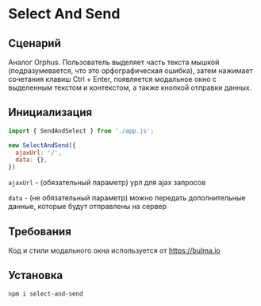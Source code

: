 # Select And Send

## Сценарий

Аналог Orphus. Пользователь выделяет часть текста мышкой (подразумевается, что это орфографическая ошибка), затем нажимает сочетания 
клавиш Ctrl + Enter, появляется модальное окно с выделенным текстом и контекстом, а также кнопкой отправки данных.

## Инициализация

```js
import { SendAndSelect } from './app.js';

new SelectAndSend({
  ajaxUrl: '/',
  data: {},
})
```

```ajaxUrl``` - (обязательный параметр) урл для ajax запросов

```data``` - (не обязательный параметр) можно передать дополнительные данные, которые будут отправлены на сервер

## Требования

Код и стили модального окна используется от https://bulma.io

## Установка

```npm i select-and-send```